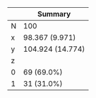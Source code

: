 |     | Summary          |
|-----|------------------|
| N   | 100              |
| x   | 98.367 (9.971)   |
| y   | 104.924 (14.774) |
| z   |                  |
|   0 | 69 (69.0%)       |
|   1 | 31 (31.0%)       |
